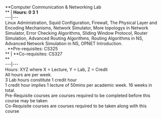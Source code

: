 **Computer Communication & Networking Lab  
** | **Hours: 0 3 1**  
---|---  
Linux Administration, Squid Configuration, Firewall, The Physical Layer and Encoding Mechanisms, Network Simulator, More topologys in Network Simulator, Error Checking Algorithms, Sliding Window Protocol, Router Simulation, Advanced Routing Algorithms, Routing Algorithms in NS, Advanced Network Simulation in NS, OPNET Introduction.  
.
**Pre-requisites: CS325  
** | **Co-requisites: CS327  
**  
---|---  
Hours: XYZ where X = Lecture, Y = Lab, Z = Credit  
All hours are per week.  
3 Lab hours constitute 1 credit hour  
1 credit hour implies 1 lecture of 50mins per academic week. 16 weeks in total.  
Pre-Requisite courses are courses required to be completed before this course may be taken  
Co-Requisite courses are courses required to be taken along with this course
